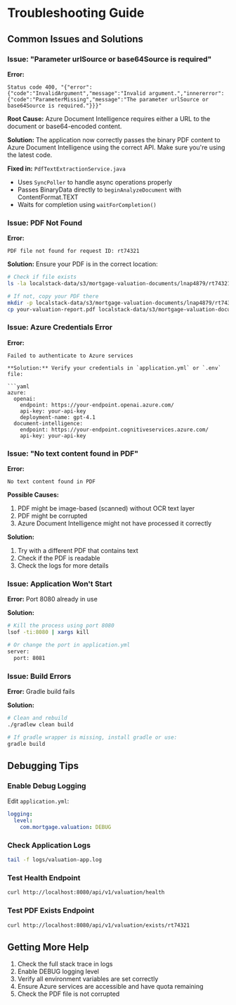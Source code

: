 # Troubleshooting Guide

## Common Issues and Solutions

### Issue: "Parameter urlSource or base64Source is required"

**Error:**
```
Status code 400, "{"error":{"code":"InvalidArgument","message":"Invalid argument.","innererror":{"code":"ParameterMissing","message":"The parameter urlSource or base64Source is required."}}}"
```

**Root Cause:** Azure Document Intelligence requires either a URL to the document or base64-encoded content.

**Solution:** The application now correctly passes the binary PDF content to Azure Document Intelligence using the correct API. Make sure you're using the latest code.

**Fixed in:** `PdfTextExtractionService.java`
- Uses `SyncPoller` to handle async operations properly
- Passes BinaryData directly to `beginAnalyzeDocument` with ContentFormat.TEXT
- Waits for completion using `waitForCompletion()`

### Issue: PDF Not Found

**Error:**
```
PDF file not found for request ID: rt74321
```

**Solution:** Ensure your PDF is in the correct location:
```bash
# Check if file exists
ls -la localstack-data/s3/mortgage-valuation-documents/lnap4879/rt74321/report.pdf

# If not, copy your PDF there
mkdir -p localstack-data/s3/mortgage-valuation-documents/lnap4879/rt74321
cp your-valuation-report.pdf localstack-data/s3/mortgage-valuation-documents/lnap4879/rt74321/report.pdf
```

### Issue: Azure Credentials Error

**Error:**
```
Failed to authenticate to Azure services

**Solution:** Verify your credentials in `application.yml` or `.env` file:

```yaml
azure:
  openai:
    endpoint: https://your-endpoint.openai.azure.com/
    api-key: your-api-key
    deployment-name: gpt-4.1
  document-intelligence:
    endpoint: https://your-endpoint.cognitiveservices.azure.com/
    api-key: your-api-key
```

### Issue: "No text content found in PDF"

**Error:**
```
No text content found in PDF
```

**Possible Causes:**
1. PDF might be image-based (scanned) without OCR text layer
2. PDF might be corrupted
3. Azure Document Intelligence might not have processed it correctly

**Solution:**
1. Try with a different PDF that contains text
2. Check if the PDF is readable
3. Check the logs for more details

### Issue: Application Won't Start

**Error:** Port 8080 already in use

**Solution:**
```bash
# Kill the process using port 8080
lsof -ti:8080 | xargs kill

# Or change the port in application.yml
server:
  port: 8081
```

### Issue: Build Errors

**Error:** Gradle build fails

**Solution:**
```bash
# Clean and rebuild
./gradlew clean build

# If gradle wrapper is missing, install gradle or use:
gradle build
```

## Debugging Tips

### Enable Debug Logging

Edit `application.yml`:
```yaml
logging:
  level:
    com.mortgage.valuation: DEBUG
```

### Check Application Logs

```bash
tail -f logs/valuation-app.log
```

### Test Health Endpoint

```bash
curl http://localhost:8080/api/v1/valuation/health
```

### Test PDF Exists Endpoint

```bash
curl http://localhost:8080/api/v1/valuation/exists/rt74321
```

## Getting More Help

1. Check the full stack trace in logs
2. Enable DEBUG logging level
3. Verify all environment variables are set correctly
4. Ensure Azure services are accessible and have quota remaining
5. Check the PDF file is not corrupted

